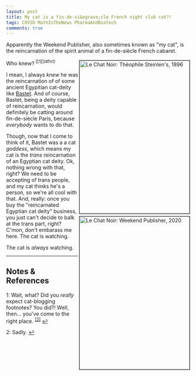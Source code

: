 ```yaml
---
layout: post
title: My cat is a fin-de-si&egrave;cle French night club cat?!
tags: COVID MathInTheNews PharmaAndBiotech 
comments: true
---
```


Apparently the Weekend Publisher, also sometimes known as "my cat", is the reincarnation
of the spirit animal of a fin-de-si&egrave;cle French cabaret.   

<img src="{{ site.baseurl }}/images/2020-12-14-le-chat-noir-really.jpg" width="300" height="416" alt="Le Chat Noir: Théophile Steinlen's, 1896" title="Le Chat Noir: Théophile Steinlen's, 1896" style="float: right; margin: 3px 3px 3px 3px; border: 1px solid #000000;"/>
<img src="{{ site.baseurl }}/images/2020-12-14-le-chat-noir-weekend-publisher.jpg" width="300" height="416" alt="Le Chat Noir: Weekend Publisher, 2020" title="Le Chat Noir: Weekend Publisher, 2020" style="float: right; margin: 3px 3px 3px 3px; border: 1px solid #000000;"/>
Who knew? <sup id="fn1a">[[1]](#fn1)</sup>  

I mean, I always _knew_ he was the reincarnation of of some ancient Egypitian cat-deity
like [Bastet](https://en.wikipedia.org/wiki/Bastet).  And of course, Bastet, being a deity
capable of reincarnation, would definitely be catting around fin-de-si&egrave;cle Paris,
because _everybody_ wants to do that.  

Though, now that I come to think of it, Bastet was a a cat _goddess_, which means my cat
is the _trans_ reincarnation of an Egyptian cat deity.  Ok, nothing wrong with that,
right?  We need to be accepting of trans people, and my cat thinks he's a person, so we're
all cool with that.  And, really: once you buy the "reincarnated Egyptian cat deity"
business, you just can't decide to balk at the trans part, right?  C'mon, don't embarass
me here.  The cat is watching.  

The cat is _always_ watching.  

---

## Notes &amp; References  

<!--
<sup id="fn1a">[[1]](#fn1)</sup>
<a id="fn1">1</a>: [↩](#fn1a)  
-->

<a id="fn1">1</a>: Wait, what?  Did you _really_ expect cat-blogging footnotes?  You did?! Well, then&hellip; you've come to the right place. <sup id="fn2a">[[2]](#fn2)</sup> [↩](#fn1a)  

<a id="fn2">2</a>: Sadly. [↩](#fn2a)  
